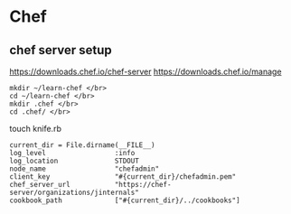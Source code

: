 # Chef





## chef server setup

https://downloads.chef.io/chef-server
https://downloads.chef.io/manage



```
mkdir ~/learn-chef </br>
cd ~/learn-chef </br>
mkdir .chef </br>
cd .chef/ </br>
```

touch knife.rb

```
current_dir = File.dirname(__FILE__)
log_level                 :info
log_location              STDOUT
node_name                 "chefadmin"
client_key                "#{current_dir}/chefadmin.pem"
chef_server_url           "https://chef-server/organizations/jinternals"
cookbook_path             ["#{current_dir}/../cookbooks"]

```